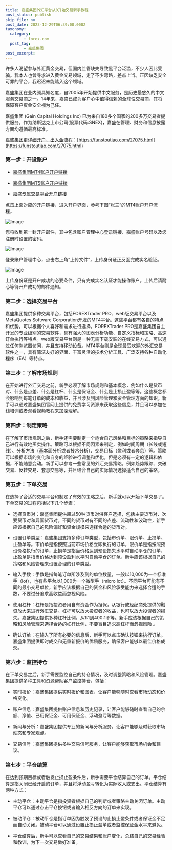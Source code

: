 ```yaml
---
title: 嘉盛集团外汇平台从0开始交易新手教程
post_status: publish
skip_file: no
post_date: 2023-12-29T06:39:00.000Z
taxonomy:
  category:
        - forex-com
  post_tag:
        - 嘉盛集团
post_excerpt: 
---
```

许多人渴望参与外汇黄金交易，但国内监管缺失导致黑平台泛滥，不少人因此受骗。我本人也曾寻求进入黄金交易领域，走了不少弯路，差点上当。正因缺乏安全可靠的平台，我迟迟未能踏入这个领域。

嘉盛集团在业内颇具知名度，自2005年开始提供中文服务，是历史最悠久的中文服务交易商之一。14年来，嘉盛已成为客户心中值得信赖的全球性交易商，其将保障客户资金安全视为己任。

嘉盛集团 (Gain Capital Holdings Inc) 已为来自180多个国家的200多万交易者提供服务。作为纳斯达克上市公司(股票代码:SNEX)，嘉盛在管理、财务和信息披露方面均遵循最高标准。

[嘉盛集团更详细开户，出入金流程](https://funstoutiao.com/27075.html)：[https://funstoutiao.com/27075.html](https://funstoutiao.com/27075.html)

### 第一步：开设账户

* [嘉盛集团MT4账户开户链接](https://s.ssgg.net/jsmt4)

* [嘉盛集团MT5账户开户链接](https://s.ssgg.net/jsmt5)

* [嘉盛专属交易平台开户链接](https://s.ssgg.net/js)

点击上面对应的开户链接，进入开户界面，参考下图“张三”的MT4账户开户流程。

![Image](https://prod-files-secure.s3.us-west-2.amazonaws.com/39ed1227-6d7d-4570-be36-9ccd4a2c4241/7a167aea-686b-400d-af59-4e18eb607a40/640.png?X-Amz-Algorithm=AWS4-HMAC-SHA256&X-Amz-Content-Sha256=UNSIGNED-PAYLOAD&X-Amz-Credential=ASIAZI2LB466ZI6PDYFC%2F20250722%2Fus-west-2%2Fs3%2Faws4_request&X-Amz-Date=20250722T101308Z&X-Amz-Expires=3600&X-Amz-Security-Token=IQoJb3JpZ2luX2VjENL%2F%2F%2F%2F%2F%2F%2F%2F%2F%2FwEaCXVzLXdlc3QtMiJGMEQCIBHCpwBvH30vEDpBnNl01sd%2BKITBxH6%2BZ40cBhVgQAT7AiBbnQyto%2FTUNH52311kXXs6AiDPzAULlayap0okJB9H2SqIBAjr%2F%2F%2F%2F%2F%2F%2F%2F%2F%2F8BEAAaDDYzNzQyMzE4MzgwNSIMp%2BCMVYZvVCbq4P7cKtwDD56HhJDwAyKhIxA2VI5dn4My5t5%2BmOAVfdfHIc2RbVcyZtekOQzgTF9iXDD2XOaJiufGACFCwowD%2FvdM%2BY0BBPN8fOtgxRI1dQNgKNjOyZt60aQRi6vNJldJTfYvRy%2BmXPJuqgQ%2FV0lm9D7GDDv%2FNf2JVrAqpbACBfeKyU3p5FFEpICguvJMSt1bHcsHpdTk1RdJCdT3GYovNG0Gq4CxWvKUrqX9dlRGwjCSTjrGSBs9djBVbupnx%2BolqcP%2FOhRNUjgsrY84tQ6jx8Qzt2J5CauQCq59ARyQeneLgRxwx5wNwA4aM9SQzWkzzuTS0p2NF44epJ3G9JnwHVLU8SLePOJ%2Fwx%2B2hl7MrXA6fqxq5vAC2PoYOWwL2oS8BAvjpVwU%2FS0s0DQdcvaz4sXWu50uL3HWOuNKw8qpEDvGeXIWHPkVrtCfkcC9wsfS9wP8iqXoM8vwYfRX6RXr7zWH3seerYm15ilXWet3uNcfQJmSw4Uo2y3Q5vm4pt12dDb%2BVCt59scm%2F7MuhCOA6XIkFGa%2BBWtZfKbZIFQfut5KORI%2FaQ5pCGQAWt2QK%2FfA3a%2FBWU%2Fbedasv1t1SHo0gvqj2F%2FtRCAsQwMmKhk52WFNJSYv%2BZRppvWbL8t54%2BBSXmow5bz9wwY6pgG5Sap1Eqfs%2BIl%2Fcmj8a%2FibSt7JuLULUH3bLa5ORNjWWec4x0%2FNqIQpeOzUC8L7gp3Fu%2FMkZChXA2cy22ARi9A1MVl9TS4uNGWjdztUckH4k3FE8jc3XlSLdoqX9EUgV0S0RZDMPEvxTg9HHrpN05QT0i74lwFAMelN%2FxV%2FdAvUlAsVQi23FHwaSYYYzh3I5Za5YnBJoWYJPvycE0hRZ5fcyjNVIyQx&X-Amz-Signature=1e37b64876220f3bcc91264eeded3e46ab3b887b611b146943524d9982bd8874&X-Amz-SignedHeaders=host&x-amz-checksum-mode=ENABLED&x-id=GetObject)

您将收到第一封开户邮件，其中包含账户管理中心登录链接、嘉盛账户号码以及您注册时设置的密码。

![Image](https://prod-files-secure.s3.us-west-2.amazonaws.com/39ed1227-6d7d-4570-be36-9ccd4a2c4241/eaa1c6b3-2877-4284-a0e1-530e222c27fb/image.png?X-Amz-Algorithm=AWS4-HMAC-SHA256&X-Amz-Content-Sha256=UNSIGNED-PAYLOAD&X-Amz-Credential=ASIAZI2LB466ZI6PDYFC%2F20250722%2Fus-west-2%2Fs3%2Faws4_request&X-Amz-Date=20250722T101308Z&X-Amz-Expires=3600&X-Amz-Security-Token=IQoJb3JpZ2luX2VjENL%2F%2F%2F%2F%2F%2F%2F%2F%2F%2FwEaCXVzLXdlc3QtMiJGMEQCIBHCpwBvH30vEDpBnNl01sd%2BKITBxH6%2BZ40cBhVgQAT7AiBbnQyto%2FTUNH52311kXXs6AiDPzAULlayap0okJB9H2SqIBAjr%2F%2F%2F%2F%2F%2F%2F%2F%2F%2F8BEAAaDDYzNzQyMzE4MzgwNSIMp%2BCMVYZvVCbq4P7cKtwDD56HhJDwAyKhIxA2VI5dn4My5t5%2BmOAVfdfHIc2RbVcyZtekOQzgTF9iXDD2XOaJiufGACFCwowD%2FvdM%2BY0BBPN8fOtgxRI1dQNgKNjOyZt60aQRi6vNJldJTfYvRy%2BmXPJuqgQ%2FV0lm9D7GDDv%2FNf2JVrAqpbACBfeKyU3p5FFEpICguvJMSt1bHcsHpdTk1RdJCdT3GYovNG0Gq4CxWvKUrqX9dlRGwjCSTjrGSBs9djBVbupnx%2BolqcP%2FOhRNUjgsrY84tQ6jx8Qzt2J5CauQCq59ARyQeneLgRxwx5wNwA4aM9SQzWkzzuTS0p2NF44epJ3G9JnwHVLU8SLePOJ%2Fwx%2B2hl7MrXA6fqxq5vAC2PoYOWwL2oS8BAvjpVwU%2FS0s0DQdcvaz4sXWu50uL3HWOuNKw8qpEDvGeXIWHPkVrtCfkcC9wsfS9wP8iqXoM8vwYfRX6RXr7zWH3seerYm15ilXWet3uNcfQJmSw4Uo2y3Q5vm4pt12dDb%2BVCt59scm%2F7MuhCOA6XIkFGa%2BBWtZfKbZIFQfut5KORI%2FaQ5pCGQAWt2QK%2FfA3a%2FBWU%2Fbedasv1t1SHo0gvqj2F%2FtRCAsQwMmKhk52WFNJSYv%2BZRppvWbL8t54%2BBSXmow5bz9wwY6pgG5Sap1Eqfs%2BIl%2Fcmj8a%2FibSt7JuLULUH3bLa5ORNjWWec4x0%2FNqIQpeOzUC8L7gp3Fu%2FMkZChXA2cy22ARi9A1MVl9TS4uNGWjdztUckH4k3FE8jc3XlSLdoqX9EUgV0S0RZDMPEvxTg9HHrpN05QT0i74lwFAMelN%2FxV%2FdAvUlAsVQi23FHwaSYYYzh3I5Za5YnBJoWYJPvycE0hRZ5fcyjNVIyQx&X-Amz-Signature=fcd97b39b9f10f8961efa7335a3ae75e82ab4b1543cd70e7d629c581f4fcb85a&X-Amz-SignedHeaders=host&x-amz-checksum-mode=ENABLED&x-id=GetObject)

登录账户管理中心，点击右上角“上传文件”，上传身份证正反面完成实名验证。

![Image](https://prod-files-secure.s3.us-west-2.amazonaws.com/39ed1227-6d7d-4570-be36-9ccd4a2c4241/54090639-09fc-46b4-a135-e0289f707147/image.png?X-Amz-Algorithm=AWS4-HMAC-SHA256&X-Amz-Content-Sha256=UNSIGNED-PAYLOAD&X-Amz-Credential=ASIAZI2LB466ZI6PDYFC%2F20250722%2Fus-west-2%2Fs3%2Faws4_request&X-Amz-Date=20250722T101308Z&X-Amz-Expires=3600&X-Amz-Security-Token=IQoJb3JpZ2luX2VjENL%2F%2F%2F%2F%2F%2F%2F%2F%2F%2FwEaCXVzLXdlc3QtMiJGMEQCIBHCpwBvH30vEDpBnNl01sd%2BKITBxH6%2BZ40cBhVgQAT7AiBbnQyto%2FTUNH52311kXXs6AiDPzAULlayap0okJB9H2SqIBAjr%2F%2F%2F%2F%2F%2F%2F%2F%2F%2F8BEAAaDDYzNzQyMzE4MzgwNSIMp%2BCMVYZvVCbq4P7cKtwDD56HhJDwAyKhIxA2VI5dn4My5t5%2BmOAVfdfHIc2RbVcyZtekOQzgTF9iXDD2XOaJiufGACFCwowD%2FvdM%2BY0BBPN8fOtgxRI1dQNgKNjOyZt60aQRi6vNJldJTfYvRy%2BmXPJuqgQ%2FV0lm9D7GDDv%2FNf2JVrAqpbACBfeKyU3p5FFEpICguvJMSt1bHcsHpdTk1RdJCdT3GYovNG0Gq4CxWvKUrqX9dlRGwjCSTjrGSBs9djBVbupnx%2BolqcP%2FOhRNUjgsrY84tQ6jx8Qzt2J5CauQCq59ARyQeneLgRxwx5wNwA4aM9SQzWkzzuTS0p2NF44epJ3G9JnwHVLU8SLePOJ%2Fwx%2B2hl7MrXA6fqxq5vAC2PoYOWwL2oS8BAvjpVwU%2FS0s0DQdcvaz4sXWu50uL3HWOuNKw8qpEDvGeXIWHPkVrtCfkcC9wsfS9wP8iqXoM8vwYfRX6RXr7zWH3seerYm15ilXWet3uNcfQJmSw4Uo2y3Q5vm4pt12dDb%2BVCt59scm%2F7MuhCOA6XIkFGa%2BBWtZfKbZIFQfut5KORI%2FaQ5pCGQAWt2QK%2FfA3a%2FBWU%2Fbedasv1t1SHo0gvqj2F%2FtRCAsQwMmKhk52WFNJSYv%2BZRppvWbL8t54%2BBSXmow5bz9wwY6pgG5Sap1Eqfs%2BIl%2Fcmj8a%2FibSt7JuLULUH3bLa5ORNjWWec4x0%2FNqIQpeOzUC8L7gp3Fu%2FMkZChXA2cy22ARi9A1MVl9TS4uNGWjdztUckH4k3FE8jc3XlSLdoqX9EUgV0S0RZDMPEvxTg9HHrpN05QT0i74lwFAMelN%2FxV%2FdAvUlAsVQi23FHwaSYYYzh3I5Za5YnBJoWYJPvycE0hRZ5fcyjNVIyQx&X-Amz-Signature=b5da820e12fc112b31aa3a84493141314c65376684289bada6b2e73d6451c17d&X-Amz-SignedHeaders=host&x-amz-checksum-mode=ENABLED&x-id=GetObject)

上传身份证是开户成功的必要条件，只有完成实名认证才能操作账户。上传后请耐心等待开户成功的邮件通知。

### 第二步：选择交易平台

嘉盛集团提供多种交易平台，包括FOREXTrader PRO、web版交易平台以及MetaQuotes Software Corporation开发的MT4平台。这些平台都有各自的特点和优势，可以根据个人喜好和需求进行选择。FOREXTrader PRO是嘉盛集团自主开发的专业级别的交易软件，具有强大的图表分析功能、自定义指标和策略、高速订单执行等特点。web版交易平台则是一种无需下载安装的在线交易方式，可以通过任何浏览器访问，并且支持移动设备。MT4平台则是全球最受欢迎的外汇交易软件之一，具有简洁友好的界面、丰富灵活的技术分析工具、广泛支持各种自动化程序（EA）等特点。

### 第三步：了解市场规则

在开始进行外汇交易之前，新手必须了解市场规则和基本概念，例如什么是货币对、什么是点差、什么是杠杆、什么是保证金、什么是止损止盈等等。这些概念都会影响到每笔订单的成本和收益，并且涉及到风险管理和资金管理方面的知识。新手可以通过嘉盛集团官网上提供的免费学习资源来获取这些信息，并且可以参加在线培训或者观看视频教程来加深理解。

### 第四步：制定策略

在了解了市场规则之后，新手还需要制定一个适合自己风格和目标的策略来指导自己进行有效地买卖操作。策略可以根据不同因素来制定，例如时间周期（长线或短线）、分析方法（基本面分析或者技术分析）、交易目标（盈利或者套息）等。策略可以根据市场的变化和自身的经验进行调整和优化，但是必须有一定的逻辑和依据，不能随意变动。新手可以参考一些常见的外汇交易策略，例如趋势跟踪、突破交易、反转交易、套息交易等，并且结合自己的实际情况选择适合自己的策略。

### 第五步：下单交易

在选择了合适的交易平台和制定了有效的策略之后，新手就可以开始下单交易了。下单交易的过程包括以下几个步骤：

* 选择货币对：嘉盛集团提供超过50种货币对供客户选择，包括主要货币对、次要货币对和异国货币对。不同的货币对有不同的点差、流动性和波动性，新手应该根据自己的风险偏好和资金规模来选择合适的货币对。

* 设置订单类型：嘉盛集团支持多种订单类型，包括市价单、限价单、止损单、止盈单等。市价单是指按照当前市场价格立即执行的订单，限价单是指按照预设价格执行的订单，止损单是指当价格达到预设损失水平时自动平仓的订单，止盈单是指当价格达到预设盈利水平时自动平仓的订单。新手应该根据自己的策略和风险管理来设置合理的订单类型。

* 输入手数：手数是指每笔订单所涉及到的单位数量，一般以10,000为一个标准手（lot），也有些平台以1,000为一个微型手（micro lot）。不同平台可能有不同的最小交易单位，新手应该根据自己的资金和风险承受能力来选择合适的手数，不要过分追求高收益而忽视风险。

* 使用杠杆：杠杆是指投资者用自有资金作为担保，从银行或经纪商处提供的融资放大来进行外汇交易。杠杆可以放大投资者的收益，也可以放大投资者的损失。嘉盛集团提供多种杠杆比例，从1:1到400:1不等。新手应该根据自己的策略和风险管理来选择合适的杠杆比例，不要盲目追求高杠杆而忽视风险 。

* 确认订单：在输入了所有必要的信息后，新手可以点击确认按钮来执行订单。嘉盛集团提供即时成交和无重新报价的优质服务，确保客户能够以最佳价格成交。

### 第六步：监控持仓

在下单交易之后，新手需要监控自己的持仓情况，及时调整策略和风险管理。嘉盛集团提供多种工具和资源帮助客户监控持仓，包括：

* 实时报价：嘉盛集团提供实时报价和图表，让客户能够随时查看市场动态和价格变化。

* 账户信息：嘉盛集团提供账户信息和历史记录，让客户能够随时查看自己的余额、净值、已用保证金、可用保证金、浮动盈亏等数据。

* 新闻与分析：嘉盛集团提供专业的新闻与分析服务，让客户能够及时获取市场动态和专家观点。

* 交易信号：嘉盛集团提供多种交易信号服务，让客户能够获取市场机会和建议。

### 第七步：平仓结算

在达到预期目标或者触发止损止盈条件后，新手需要平仓结算自己的订单。平仓结算是指关闭已经开启的订单，并且将浮动盈亏转化为实际收入或支出。平仓结算有两种方式：

* 主动平仓：主动平仓是指投资者根据自己的判断或者策略主动关闭订单。主动平仓可以通过点击平仓按钮或者输入相反方向的订单来实现。

* 被动平仓：被动平仓是指订单因为触发了预设的止损止盈条件或者保证金不足而自动关闭。被动平仓可以通过设置止损止盈单或者监控保证金水平来避免。

* 平仓结算后，新手可以查看自己的交易结果和账户变化，总结自己的交易经验和教训，为下一次交易做好准备。